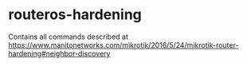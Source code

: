 # routeros-hardening
Contains all commands described at https://www.manitonetworks.com/mikrotik/2016/5/24/mikrotik-router-hardening#neighbor-discovery

